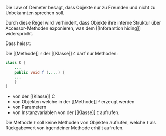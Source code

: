 Die Law of Demeter besagt, dass Objekte nur zu Freunden und nicht zu Unbekannten sprechen soll.

Durch diese Regel wird verhindert, dass Objekte ihre interne Struktur über Accessor-Methoden exponieren, was dem [[Inforamtion hiding]] widerspricht.

Dass heisst:

Die [[Methode]] `f` der [[Klasse]] `C` darf nur Methoden:
```java
class C {
	...
	public void f (....) {
	...
	}
}
```
- von der [[Klasse]] C
- von Objekten welche in der [[Methode]] `f` erzeugt werden
- von Parametern
- von Instanzvariablen von der [[Klasse]] `C`
aufrufen.

Die Methode `f` soll keine Methoden von Objekten aufrufen, welche `f` als Rückgabewert von irgendeiner Methode erhält aufrufen.